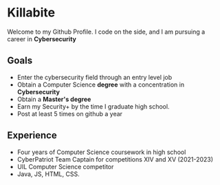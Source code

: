# Killabite
Welcome to my Github Profile. I code on the side, and I am pursuing a career in **Cybersecurity**
## Goals
- Enter the cybersecurity field through an entry level job
- Obtain a Computer Science **degree** with a concentration in **Cybersecurity**
- Obtain a **Master's degree**
- Earn my Security+ by the time I graduate high school. 
- Post at least 5 times on github a year
## Experience
- Four years of Computer Science coursework in high school
- CyberPatriot Team Captain for competitions XIV and XV (2021-2023)
- UIL Computer Science competitor
- Java, JS, HTML, CSS. 


